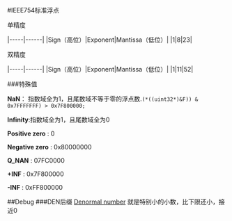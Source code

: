 #IEEE754标准浮点

单精度

|-----|------|
|Sign（高位）|Exponent|Mantissa（低位）|
|1|8|23|


双精度

|-----|------|
|Sign（高位）|Exponent|Mantissa（低位）|
|1|11|52|


###特殊值

**NaN**： 指数域全为1，且尾数域不等于零的浮点数.``(*((uint32*)&F)) & 0x7FFFFFFF) > 0x7F800000;``

**Infinity**:指数域全为1，且尾数域全为0

**Positive zero** : 0

**Negative zero** : 0x80000000

**Q_NAN** : 07FC0000

**+INF** :  0x7F800000

**-INF** : 0xFF800000

##Debug
###DEN后缀
[Denormal number](https://en.wikipedia.org/wiki/Denormal_number)
就是特别小的小数，比下限还小，接近0  
